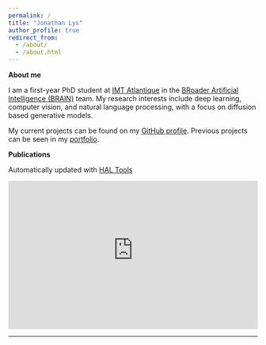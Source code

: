 ```yaml
---
permalink: /
title: "Jonathan Lys"
author_profile: true
redirect_from: 
  - /about/
  - /about.html
---
```


**About me**

I am a first-year PhD student at [IMT Atlantique](https://www.imt-atlantique.fr/en) in the [BRoader Artificial Intelligence (BRAIN)](http://recherche.imt-atlantique.fr/brain/) team. 
My research interests include deep learning, computer vision, and natural language processing, with a focus on diffusion based generative models.

My current projects can be found on my [GitHub profile](https://github.com/jonathanlys01). Previous projects can be seen in my [portfolio](https://jonathanlys01.github.io/portfolio/).


**Publications**

Automatically updated with [HAL Tools](https://haltools.archives-ouvertes.fr/)

<iframe src="https://haltools.archives-ouvertes.fr/Public/afficheRequetePubli.php?idHal=1399960&CB_auteur=oui&CB_titre=oui&CB_article=oui&CB_DOI=oui&CB_vignette=oui&langue=all&tri_exp=date_publi&tri_exp2=titre&tri_exp3=typdoc&ordre_aff=TA&Fen=Aff&css=../css/styles_publicationsHAL.css" width="100%" height="300" frameborder="0"></iframe>



---